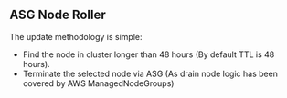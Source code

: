 ## ASG Node Roller

The update methodology is simple:

- Find the node in cluster longer than 48 hours (By default TTL is 48 hours).
- Terminate the selected node via ASG (As drain node logic has been covered by AWS ManagedNodeGroups)
